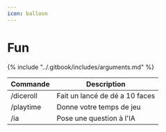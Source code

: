 ```yaml
---
icon: balloon
---
```


# Fun

{% include "../.gitbook/includes/arguments.md" %}

| Commande       | Description                    |
| ---------      | ------------------------------ |
| /diceroll      | Fait un lancé de dé a 10 faces |
| /playtime      | Donne votre temps de jeu       |
| /ia <question> | Pose une question à l'IA       |

